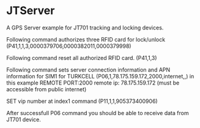 # JTServer
A GPS Server example for JT701 tracking and locking devices.

Following command authorizes three RFID card for lock/unlock 
(P41,1,1,3,0000379706,0000382011,0000379998)

Following command reset all authorized RFID card.
(P41,1,3)

Following command sets server connection information and APN information for SIM1 for TURKCELL
(P06,1,78.175.159.172,2000,internet,,)
in this example
REMOTE PORT:2000
remote ip: 78.175.159.172 (must be accessible from public internet)

SET vip number at index1 command 
(P11,1,1,905373400906)

After successfull P06 command you should be able to receive data from JT701 device.
